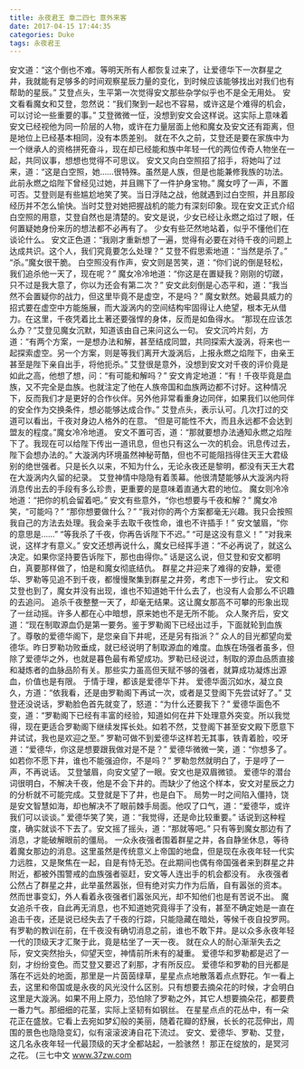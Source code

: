 ```yaml
---
title: 永夜君王 章二四七 意外来客
date: 2017-04-15 17:44:35
categories: Duke
tags: 永夜君王
---
```


安文道：“这个倒也不难。等明天所有人都恢复过来了，让爱德华下一次群星之井，我就能有足够多的时间观察星辰力量的变化，到时候应该能够找出对我们也有帮助的星辰。”
艾登点头，生平第一次觉得安文那些杂学似乎也不是全无用处。
安文看看魔女和艾登，忽然说：“我们聚到一起也不容易，或许这是个难得的机会，可以讨论一些重要的事。”
艾登微微一怔，没想到安文会这样说。这实际上意味着安文已经视他为同一阶层的人物，或许在力量层面上他和魔女及安文还有距离，但是地位上已经基本相同，没有本质差别。
就在不久之前，艾登还是要在家族中为一个继承人的资格拼死奋斗，现在却已经能和族中年轻一代的两位传奇人物坐在一起，共同议事，想想也觉得不可思议。
安文又向白空照招了招手，将她叫了过来，道：“这是白空照，她……很特殊。虽然是人族，但是也能兼修我族的功法。此前永燃之焰陛下曾经见过她，并且赐下了一件护身宝物。”
魔女哼了一声，不置可否。艾登则是有些尴尬地笑了笑。当日浮陆之战，他就遇到过白空照，并且那段经历并不怎么愉快。当时艾登对她把握战机的能力有深刻印象。现在安文正式介绍白空照的用意，艾登自然也是清楚的。安文是说，少女已经让永燃之焰过了眼，任何置疑她身份来历的想法都不必再有了。
少女有些茫然地站着，似乎不懂他们在谈论什么。
安文正色道：“我刚才重新想了一遍，觉得有必要在对待千夜的问题上达成共识。这个人，我们究竟要怎么处理？”
艾登不假思索地道：“当然是杀了。”
“杀。”魔女很干脆。
白空照没有作声，安文则是苦笑，道：“你们说的倒是轻松，我们追杀他一天了，现在呢？”
魔女冷冷地道：“你这是在置疑我？刚刚的切蹉，只不过是我大意了，你以为还会有第二次？”
安文此刻倒是心态平和，道：“我当然不会置疑你的战力，但这里毕竟不是虚空，不是吗？”
魔女默然。她最具威力的招式要在虚空中方能施展，而大漩涡内的空间结构牢固得让人绝望，根本无从借力。在这里，千夜凭着比土著还要强悍的身体，反而是如鱼得水。
“那现在应该怎么办？”艾登见魔女沉默，知道该由自己来问这么一句。
安文沉吟片刻，方道：“有两个方案，一是想办法和解，甚至结成同盟，共同探索大漩涡，将来也一起探索虚空。另一个方案，则是等我们离开大漩涡后，上报永燃之焰陛下，由亲王甚至是陛下亲自出手，将他扼杀。”
艾登很是意外，没想到安文对千夜的评价竟是如此之高，他想了想，问：“有可能和解吗？”
安文肯定地道：“有！千夜毕竟是血族，又不完全是血族。也就注定了他在人族帝国和血族两边都不讨好。这种情况下，反而我们才是更好的合作伙伴。另外他非常看重身边同伴，如果我们以他同伴的安全作为交换条件，想必能够达成合作。”
艾登点头，表示认可。几次打过的交道可以看出，千夜对身边人格外的在意。
“但是可能性不大，而且永远都不会达到盟友的程度。”魔女冷冷地道。
安文不置可否，道：“那就要想办法通知永燃之焰陛下了。我现在可以给陛下传出一道讯息，但也只有这么一次的机会。讯息传过去，陛下会想办法的。”
大漩涡内环境虽然神秘苛酷，但也不可能阻挡得住天王大君级别的绝世强者。只是长久以来，不知为什么，无论永夜还是黎明，都没有天王大君在大漩涡内久留的纪录。
艾登神情中隐隐有着羡幕。他很清楚能够从大漩涡内将消息传出去的手段有多么珍贵，更重要的是意味着直通大君的地位。
魔女则冷冷地道：“把你的机会留着吧。”
安文有些意外，“你也想要与千夜和解？”
魔女冷笑，“可能吗？”
“那你想要做什么？”
“我对你的两个方案都毫无兴趣。我只会按照我自己的方法去处理。我会亲手去取千夜性命，谁也不许插手！”
安文皱眉，“你的意思是……”
“等我杀了千夜，你再告诉陛下不迟。”
“可是这没有意义！”
“对我来说，这样才有意义。”
安文还想再说什么，魔女已经挥手道：“不必再说了，就这么决定。如果你坚持要告诉陛下，那也由得你。”
话是这么说，但艾登和安文都明白，真要那样做了，怕是和魔女彻底结仇。
群星之井迎来了难得的安静，爱德华、罗勒等见追不到千夜，都慢慢聚集到群星之井旁，考虑下一步行止。
安文和艾登也到了，魔女并没有出现，谁也不知道她干什么去了，也没有人会那么不识趣的去追问。
追杀千夜整整一天了，却毫无结果。这让魔女那高不可攀的形象出现了一丝动摇。许多人都在心中暗想，原来她也不是无所不能。
众人聚齐后，安文道：“现在制取源血仍是第一要务。鉴于罗勒阁下已经出过手，下面就轮到血族了。尊敬的爱德华阁下，是您亲自下井呢，还是另有指派？”
众人的目光都望向爱德华。昨日罗勒功败垂成，就已经说明了制取源血的难度。血族在场强者虽多，但除了爱德华之外，也就是暮色最有希望成功。罗勒已经说过，制取的源血品质直接和凝炼者的血脉品阶有关。那些实力虽高但天赋不够的强者，就算成功凝炼出源血，价值也是有限。
于情于理，都该是爱德华下井。
爱德华面沉如水，凝立良久，方道：“依我看，还是由罗勒阁下再试一次，或者是艾登阁下先尝试好了。”
艾登还没说话，罗勒脸色首先就变了，怒道：“为什么还要我下？”
爱德华面色不变，道：“罗勒阁下已经有丰富的经验，知道如何在井下处理意外突变。所以我觉得，现在更适合罗勒阁下继续发挥长处。如若不然，艾登阁下甚至安文殿下愿意下井试试，我也是欢迎之至。”
罗勒可做不到爱德华这样若无其事，铁青着脸，咬牙道：“爱德华，你这是想要跟我做对是不是？”
爱德华微微一笑，道：“你想多了。如若你不愿下井，谁也不能强迫你，不是吗？”
罗勒忽然就明白了，于是哼了一声，不再说话。
艾登皱眉，向安文望了一眼。安文也是双眉微锁。
爱德华的潜台词很明白，不解决千夜，他是不会下井的。而缺少了他这个样本，安文对星辰之力的分析就不可能完成。艾登就是下了井，也是白下。
局势一时之间陷入僵持，饶是安文智慧如海，却也解决不了眼前棘手局面。他叹了口气，道：“爱德华，或许我们可以谈谈。”
爱德华笑了笑，道：“我觉得，还是命比较重要。”
话说到这种程度，确实就谈不下去了。安文摇了摇头，道：“那就等吧。”
只有等到魔女那边有了消息，才能破解眼前的僵局。
一众永夜强者围着群星之井，各自静坐休息，等待着魔女那边的消息。这里虽然是传统意义上帝国的地盘，但是现在永夜年轻一代实力远胜，又是聚焦在一起，自是有恃无恐。在此期间也偶有帝国强者来到群星之井附近，都被外围警戒的血族强者驱赶，安文等人连出手的机会都没有。
永夜强者公然占了群星之井，此举虽然嚣张，但有绝对实力作为后盾，自有嚣张的资本。
然而世事变幻，外人看着永夜强者们嚣张风光，却不知他们也是有苦说不出。
魔女追杀千夜，自此再无消息，也不知道她究竟得手了没有，甚至不确定她是一直在追击千夜，还是说已经失去了千夜的行踪，只能隐藏在暗处，等候千夜自投罗网。
有罗勒的教训在前，在千夜没有确切消息之前，谁也不敢下井。是以众多永夜年轻一代的顶级天才汇聚于此，竟是枯坐了一天一夜。
就在众人的耐心渐渐失去之际，安文突然抬头，仰望天空，神情前所未有的凝重。
爱德华和罗勒都是迟了一刻，才纷纷变色。而艾登又要迟了刹那，才有所反应。
爱德华和罗勒的目光都是落在不远处的地面，那里是一片茵茵绿草，星星点点地散落着点点野花。乍一看上去，这里和帝国或是永夜的风光没什么区别。只有想要去摘朵花的时候，才会明白这里是大漩涡。如果不用上原力，恐怕除了罗勒之外，其它人想要摘朵花，都要费一番力气。那细细的花茎，实际上坚韧有如钢丝。
在星星点点的花丛中，有一朵花正在盛放。它看上去宛如梦幻般的美丽，随着花瓣的舒展，长长的花蕊伸出，周围的景色也隐隐变幻，似有滚滚波涛自花下流过。
安文、爱德华、罗勒、艾登，这几名永夜年轻一代最顶级的天才全都站起，一脸骇然！
那正在绽放的，是冥河之花。
(三七中文 www.37zw.com